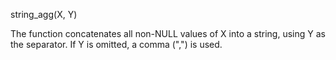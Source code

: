 string_agg(X, Y)

The function concatenates all non-NULL values of X into a string, using Y as the separator. If Y is omitted, a comma (",") is used.
